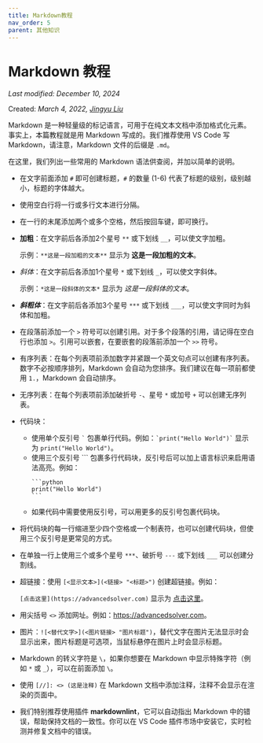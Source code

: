 ```yaml
---
title: Markdown教程
nav_order: 5
parent: 其他知识
---
```


# Markdown 教程

*Last modified: December 10, 2024*

Created: *March 4, 2022, [Jingyu Liu](mailto:381258337@qq.com)*


Markdown 是一种轻量级的标记语言，可用于在纯文本文档中添加格式化元素。事实上，本篇教程就是用 Markdown 写成的。我们推荐使用 VS Code 写 Markdown，请注意，Markdown 文件的后缀是 `.md`。

在这里，我们列出一些常用的 Markdown 语法供查阅，并加以简单的说明。

- 在文字前面添加 `#` 即可创建标题，`#` 的数量 (1-6) 代表了标题的级别，级别越小，标题的字体越大。

- 使用空白行将一行或多行文本进行分隔。

- 在一行的末尾添加两个或多个空格，然后按回车键，即可换行。

- **加粗**：在文字前后各添加2个星号 `**` 或下划线 `__`，可以使文字加粗。

  示例：`**这是一段加粗的文本**` 显示为 **这是一段加粗的文本**。

- *斜体*：在文字前后各添加1个星号 `*` 或下划线 `_`，可以使文字斜体。

  示例：`*这是一段斜体的文本*` 显示为 *这是一段斜体的文本*。

- ***斜粗体***：在文字前后各添加3个星号 `***` 或下划线 `___`，可以使文字同时为斜体和加粗。

- 在段落前添加一个 `>` 符号可以创建引用。对于多个段落的引用，请记得在空白行也添加 `>`。引用可以嵌套，在要嵌套的段落前添加一个 `>>` 符号。

- 有序列表：在每个列表项前添加数字并紧跟一个英文句点可以创建有序列表。数字不必按顺序排列，Markdown 会自动为您排序。我们建议在每一项前都使用 `1.`，Markdown 会自动排序。

- 无序列表：在每个列表项前添加破折号 `-`、星号 `*` 或加号 `+` 可以创建无序列表。

- 代码块：
  - 使用单个反引号 `` ` `` 包裹单行代码。例如：`` `print("Hello World")` `` 显示为 `print("Hello World")`。
  - 使用三个反引号 \`\`\` 包裹多行代码块，反引号后可以加上语言标识来启用语法高亮。例如：
    ````
    ```python
    print("Hello World")
    ```
    ````
  - 如果代码中需要使用反引号，可以用更多的反引号包裹代码块。

- 将代码块的每一行缩进至少四个空格或一个制表符，也可以创建代码块，但使用三个反引号是更常见的方式。

- 在单独一行上使用三个或多个星号 `***`、破折号 `---` 或下划线 `___` 可以创建分割线。

- 超链接：使用 `[<显示文本>](<链接> "<标题>")` 创建超链接。例如：

  `[点击这里](https://advancedsolver.com)` 显示为 [点击这里](https://advancedsolver.com)。

- 用尖括号 `<>` 添加网址。例如：<https://advancedsolver.com>。

- 图片：`![<替代文字>](<图片链接> "图片标题")`，替代文字在图片无法显示时会显示出来，图片标题是可选项，当鼠标悬停在图片上时会显示标题。

- Markdown 的转义字符是 `\`，如果你想要在 Markdown 中显示特殊字符（例如 `*` 或 `_`），可以在前面添加 `\`。

- 使用 `[//]: <> (这是注释)` 在 Markdown 文档中添加注释，注释不会显示在渲染的页面中。

- 我们特别推荐使用插件 **markdownlint**，它可以自动指出 Markdown 中的错误，帮助保持文档的一致性。你可以在 VS Code 插件市场中安装它，实时检测并修复文档中的错误。
